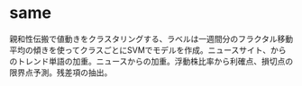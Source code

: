 # same
親和性伝搬で値動きをクラスタリングする、ラベルは一週間分のフラクタル移動平均の傾きを使ってクラスごとにSVMでモデルを作成。ニュースサイト、からのトレンド単語の加重。ニュースからの加重。浮動株比率から利確点、損切点の限界点予測。残差項の抽出。
